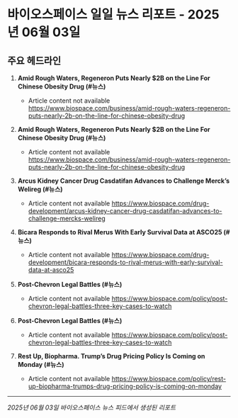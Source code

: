 # 바이오스페이스 일일 뉴스 리포트 - 2025년 06월 03일


## 주요 헤드라인

1. **Amid Rough Waters, Regeneron Puts Nearly $2B on the Line For Chinese Obesity Drug (#뉴스)**
   - Article content not available
   <https://www.biospace.com/business/amid-rough-waters-regeneron-puts-nearly-2b-on-the-line-for-chinese-obesity-drug>

2. **Amid Rough Waters, Regeneron Puts Nearly $2B on the Line For Chinese Obesity Drug (#뉴스)**
   - Article content not available
   <https://www.biospace.com/business/amid-rough-waters-regeneron-puts-nearly-2b-on-the-line-for-chinese-obesity-drug>

3. **Arcus Kidney Cancer Drug Casdatifan Advances to Challenge Merck’s Welireg (#뉴스)**
   - Article content not available
   <https://www.biospace.com/drug-development/arcus-kidney-cancer-drug-casdatifan-advances-to-challenge-mercks-welireg>

4. **Bicara Responds to Rival Merus With Early Survival Data at ASCO25 (#뉴스)**
   - Article content not available
   <https://www.biospace.com/drug-development/bicara-responds-to-rival-merus-with-early-survival-data-at-asco25>

5. **Post-Chevron Legal Battles (#뉴스)**
   - Article content not available
   <https://www.biospace.com/policy/post-chevron-legal-battles-three-key-cases-to-watch>

6. **Post-Chevron Legal Battles (#뉴스)**
   - Article content not available
   <https://www.biospace.com/policy/post-chevron-legal-battles-three-key-cases-to-watch>

7. **Rest Up, Biopharma. Trump’s Drug Pricing Policy Is Coming on Monday (#뉴스)**
   - Article content not available
   <https://www.biospace.com/policy/rest-up-biopharma-trumps-drug-pricing-policy-is-coming-on-monday>


---
*2025년 06월 03일 바이오스페이스 뉴스 피드에서 생성된 리포트*